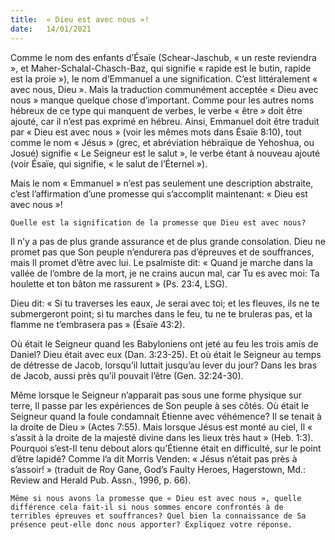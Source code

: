 ```yaml
---
title:  « Dieu est avec nous »!
date:   14/01/2021
---
```


Comme le nom des enfants d’Ésaïe (Schear-Jaschub, « un reste reviendra », et Maher-Schalal-Chasch-Baz, qui signifie « rapide est le butin, rapide est la proie »), le nom d’Emmanuel a une signification. C’est littéralement « avec nous, Dieu ». Mais la traduction communément acceptée « Dieu avec nous » manque quelque chose d’important. Comme pour les autres noms hébreux de ce type qui manquent de verbes, le verbe « être » doit être ajouté, car il n’est pas exprimé en hébreu. Ainsi, Emmanuel doit être traduit par « Dieu est avec nous » (voir les mêmes mots dans Ésaïe 8:10), tout comme le nom « Jésus » (grec, et abréviation hébraïque de Yehoshua, ou Josué) signifie « Le Seigneur est le salut », le verbe étant à nouveau ajouté (voir Ésaïe, qui signifie, « le salut de l’Éternel »).

Mais le nom « Emmanuel » n’est pas seulement une description abstraite, c’est l’affirmation d’une promesse qui s’accomplit maintenant: « Dieu est avec nous »!

`Quelle est la signification de la promesse que Dieu est avec nous?`

Il n’y a pas de plus grande assurance et de plus grande consolation. Dieu ne promet pas que Son peuple n’endurera pas d’épreuves et de souffrances, mais Il promet d’être avec lui. Le psalmiste dit: « Quand je marche dans la vallée de l’ombre de la mort, je ne crains aucun mal, car Tu es avec moi: Ta houlette et ton bâton me rassurent » (Ps. 23:4, LSG).

Dieu dit: « Si tu traverses les eaux, Je serai avec toi; et les fleuves, ils ne te submergeront point; si tu marches dans le feu, tu ne te bruleras pas, et la flamme ne t’embrasera pas » (Ésaïe 43:2).

Où était le Seigneur quand les Babyloniens ont jeté au feu les trois amis de Daniel? Dieu était avec eux (Dan. 3:23-25). Et où était le Seigneur au temps de détresse de Jacob, lorsqu’il luttait jusqu’au lever du jour? Dans les bras de Jacob, aussi près qu’il pouvait l’être (Gen. 32:24-30).

Même lorsque le Seigneur n’apparait pas sous une forme physique sur terre, Il passe par les expériences de Son peuple à ses côtés. Où était le Seigneur quand la foule condamnait Étienne avec véhémence? Il se tenait à la droite de Dieu » (Actes 7:55). Mais lorsque Jésus est monté au ciel, Il « s’assit à la droite de la majesté divine dans les lieux très haut » (Heb. 1:3). Pourquoi s’est-Il tenu debout alors qu’Étienne était en difficulté, sur le point d’être lapidé? Comme l’a dit Morris Venden: « Jésus n’était pas près à s’assoir! » (traduit de Roy Gane, God’s Faulty Heroes, Hagerstown, Md.: Review and Herald Pub. Assn., 1996, p. 66).

`Même si nous avons la promesse que « Dieu est avec nous », quelle différence cela fait-il si nous sommes encore confrontés à de terribles épreuves et souffrances? Quel bien la connaissance de Sa présence peut-elle donc nous apporter? Expliquez votre réponse.`